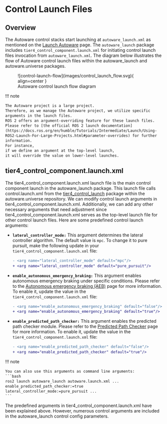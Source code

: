# Control Launch Files

## Overview

The Autoware control stacks start
launching at `autoware_launch.xml` as mentioned on the [Launch Autoware](../index.md) page.
The `autoware_launch` package includes `tier4_control_component.launch.xml`
for initiating control launch files invocation from `autoware_launch.xml`.
The diagram below illustrates the flow of Autoware control launch files within the autoware_launch and autoware.universe packages.

<figure markdown>
  ![control-launch-flow](images/control_launch_flow.svg){ align=center }
  <figcaption>
    Autoware control launch flow diagram
  </figcaption>
</figure>

!!! note

    The Autoware project is a large project.
    Therefore, as we manage the Autoware project, we utilize specific
    arguments in the launch files.
    ROS 2 offers an argument-overriding feature for these launch files.
    Please refer to [the official ROS 2 launch documentation](https://docs.ros.org/en/humble/Tutorials/Intermediate/Launch/Using-ROS2-Launch-For-Large-Projects.html#parameter-overrides) for further information.
    For instance,
    if we define an argument at the top-level launch,
    it will override the value on lower-level launches.

## tier4_control_component.launch.xml

The tier4_control_component.launch.xml launch file is the main control component launch in the autoware_launch package.
This launch file calls control.launch.xml from the [tier4_control_launch](https://github.com/autowarefoundation/autoware.universe/tree/v1.0/launch/tier4_control_launch) package
within the autoware.universe repository.
We can modify control launch arguments in tier4_control_component.launch.xml.
Additionally,
we can add any other necessary arguments
that need adjustment since tier4_control_component.launch.xml serves as the top-level launch file for other control launch files.
Here are some predefined control launch arguments:

- **`lateral_controller_mode:`** This argument determines
  the lateral controller algorithm.
  The default value is `mpc`.
  To change it to pure pursuit,
  make the following update in your `tier4_control_component.launch.xml` file:

  ```diff
  - <arg name="lateral_controller_mode" default="mpc"/>
  + <arg name="lateral_controller_mode" default="pure_pursuit"/>
  ```

- **`enable_autonomous_emergency_braking:`** This argument enables autonomous emergency
  braking under specific conditions.
  Please refer to the [Autonomous emergency braking (AEB)](https://autowarefoundation.github.io/autoware.universe/main/control/autonomous_emergency_braking/) page for
  more information.
  To enable it, update the value in the `tier4_control_component.launch.xml` file:

  ```diff
  - <arg name="enable_autonomous_emergency_braking" default="false"/>
  + <arg name="enable_autonomous_emergency_braking" default="true"/>
  ```

- **`enable_predicted_path_checker:`** This argument enables the predicted path checker module.
  Please refer to the [Predicted Path Checker](https://autowarefoundation.github.io/autoware.universe/main/control/predicted_path_checker/) page for
  more information.
  To enable it, update the value in the `tier4_control_component.launch.xml` file:

  ```diff
  - <arg name="enable_predicted_path_checker" default="false"/>
  + <arg name="enable_predicted_path_checker" default="true"/>
  ```

!!! note

    You can also use this arguments as command line arguments:
    ```bash
    ros2 launch autoware_launch autoware.launch.xml ... enable_predicted_path_checker:=true lateral_controller_mode:=pure_pursuit ...
    ```

The predefined arguments in tier4_control_component.launch.xml have been explained above.
However, numerous control arguments are included in the autoware_launch control config parameters.
